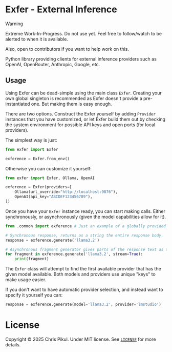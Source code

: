 # Exfer - External Inference

> [!WARNING]
> Extreme Work-In-Progress. Do not use yet. Feel free to follow/watch to be alerted
> to when it is available.
>
> Also, open to contributors if you want to help work on this.

Python library providing clients for external inference providers such as OpenAI, OpenRouter, Anthropic, Google, etc.

## Usage

Using Exfer can be dead-simple using the main class `Exfer`. Creating your own global singleton is recommended as Exfer doesn't
provide a pre-instantiated one. But making them is easy enough.

There are two options. Construct the Exfer yourself by adding `Provider` instances that you have customized, or let Exfer build them
out by checking the system environment for possible API keys and open ports (for local providers).

The simplest way is just:
```python
from exfer import Exfer

exference = Exfer.from_env()
```

Otherwise you can customize it yourself:
```python
from exfer import Exfer, Ollama, OpenAI

exference = Exfer(providers=[
	Ollama(url_override="http://localhost:9876"),
	OpenAI(api_key="ABCDEF123456789"),
])
```

Once you have your `Exfer` instance ready, you can start making calls. Either
synchronously, or asynchronously (given the model capabilities allow for it).

```python
from .common import exference # Just an example of a globally provided instance.

# Synchronous response, returns as a string the entire response body.
response = exference.generate('llama3.2')

# Asynchronous fragment generator gives parts of the response text as they become available.
for fragment in exference.generate('llama3.2', stream=True):
	print(fragment)

```

The `Exfer` class will attempt to find the first available provider that has the
given model available. Both models and providers use unique "keys" to make usage
easier.

If you don't want to have automatic provider selection, and instead want to specify
it yourself you can:

```python
response = exference.generate(model='llama3.2', provider='lmstudio')
```

# License

Copyright © 2025 Chris Pikul. Under MIT license. See [`LICENSE`](./LICENSE) for more details.